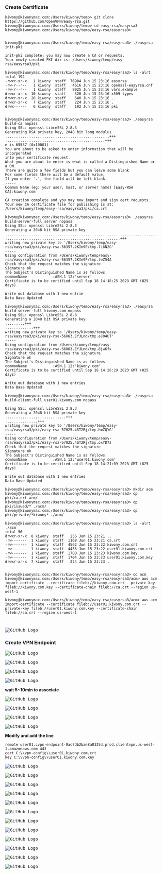 ### Create Certificate

```
kiwony@kiwonymac.com:/Users/kiwony/temp> git clone https://github.com/OpenVPN/easy-rsa.git
kiwony@kiwonymac.com:/Users/kiwony/temp> cd easy-rsa/easyrsa3
kiwony@kiwonymac.com:/Users/kiwony/temp/easy-rsa/easyrsa3>


kiwony@kiwonymac.com:/Users/kiwony/temp/easy-rsa/easyrsa3> ./easyrsa init-pki

init-pki complete; you may now create a CA or requests.
Your newly created PKI dir is: /Users/kiwony/temp/easy-rsa/easyrsa3/pki

kiwony@kiwonymac.com:/Users/kiwony/temp/easy-rsa/easyrsa3> ls -alrt
total 192
-rwxr-xr-x   1 kiwony  staff  76904 Jun 15 23:16 easyrsa
-rw-r--r--   1 kiwony  staff   4616 Jun 15 23:16 openssl-easyrsa.cnf
-rw-r--r--   1 kiwony  staff   8925 Jun 15 23:16 vars.example
drwxr-xr-x  10 kiwony  staff    320 Jun 15 23:16 x509-types
drwxr-xr-x  20 kiwony  staff    640 Jun 15 23:16 ..
drwxr-xr-x   7 kiwony  staff    224 Jun 15 23:16 .
drwx------   6 kiwony  staff    192 Jun 15 23:16 pki


kiwony@kiwonymac.com:/Users/kiwony/temp/easy-rsa/easyrsa3> ./easyrsa build-ca nopass
Using SSL: openssl LibreSSL 2.8.3
Generating RSA private key, 2048 bit long modulus
................................................+++
..............................................+++
e is 65537 (0x10001)
You are about to be asked to enter information that will be incorporated
into your certificate request.
What you are about to enter is what is called a Distinguished Name or a DN.
There are quite a few fields but you can leave some blank
For some fields there will be a default value,
If you enter '.', the field will be left blank.
-----
Common Name (eg: your user, host, or server name) [Easy-RSA CA]:kiwony.com

CA creation complete and you may now import and sign cert requests.
Your new CA certificate file for publishing is at:
/Users/kiwony/temp/easy-rsa/easyrsa3/pki/ca.crt

kiwony@kiwonymac.com:/Users/kiwony/temp/easy-rsa/easyrsa3> ./easyrsa build-server-full server nopass
Using SSL: openssl LibreSSL 2.8.3
Generating a 2048 bit RSA private key
.....................................................................................+++
.....................................................+++
writing new private key to '/Users/kiwony/temp/easy-rsa/easyrsa3/pki/easy-rsa-56357.2KIn9F/tmp.7L6N2G'
-----
Using configuration from /Users/kiwony/temp/easy-rsa/easyrsa3/pki/easy-rsa-56357.2KIn9F/tmp.twZ54A
Check that the request matches the signature
Signature ok
The Subject's Distinguished Name is as follows
commonName            :ASN.1 12:'server'
Certificate is to be certified until Sep 18 14:18:25 2023 GMT (825 days)

Write out database with 1 new entrie
Data Base Updated

kiwony@kiwonymac.com:/Users/kiwony/temp/easy-rsa/easyrsa3> ./easyrsa build-server-full kiwony.com nopass
Using SSL: openssl LibreSSL 2.8.3
Generating a 2048 bit RSA private key
.........+++
.............+++
writing new private key to '/Users/kiwony/temp/easy-rsa/easyrsa3/pki/easy-rsa-56863.EYJLnd/tmp.e804UT'
-----
Using configuration from /Users/kiwony/temp/easy-rsa/easyrsa3/pki/easy-rsa-56863.EYJLnd/tmp.8jwKfx
Check that the request matches the signature
Signature ok
The Subject's Distinguished Name is as follows
commonName            :ASN.1 12:'kiwony.com'
Certificate is to be certified until Sep 18 14:20:29 2023 GMT (825 days)

Write out database with 1 new entries
Data Base Updated

kiwony@kiwonymac.com:/Users/kiwony/temp/easy-rsa/easyrsa3> ./easyrsa build-client-full user01.kiwony.com nopass

Using SSL: openssl LibreSSL 2.8.3
Generating a 2048 bit RSA private key
............................+++
...............+++
writing new private key to '/Users/kiwony/temp/easy-rsa/easyrsa3/pki/easy-rsa-57025.4ST2Rj/tmp.hmZQYG'
-----
Using configuration from /Users/kiwony/temp/easy-rsa/easyrsa3/pki/easy-rsa-57025.4ST2Rj/tmp.oxYD72
Check that the request matches the signature
Signature ok
The Subject's Distinguished Name is as follows
commonName            :ASN.1 12:'user01.kiwony.com'
Certificate is to be certified until Sep 18 14:21:09 2023 GMT (825 days)

Write out database with 1 new entries
Data Base Updated

kiwony@kiwonymac.com:/Users/kiwony/temp/easy-rsa/easyrsa3> mkdir acm
kiwony@kiwonymac.com:/Users/kiwony/temp/easy-rsa/easyrsa3> cp pki/ca.crt acm/
kiwony@kiwonymac.com:/Users/kiwony/temp/easy-rsa/easyrsa3> cp pki/issued/* ./acm/
kiwony@kiwonymac.com:/Users/kiwony/temp/easy-rsa/easyrsa3> cp pki/private/*kiwony* ./acm/

kiwony@kiwonymac.com:/Users/kiwony/temp/easy-rsa/easyrsa3> ls -alrt ./acm
total 56
drwxr-xr-x  8 kiwony  staff   256 Jun 15 23:21 ..
-rw-------  1 kiwony  staff  1168 Jun 15 23:21 ca.crt
-rw-------  1 kiwony  staff  4562 Jun 15 23:22 kiwony.com.crt
-rw-------  1 kiwony  staff  4453 Jun 15 23:22 user01.kiwony.com.crt
-rw-------  1 kiwony  staff  1708 Jun 15 23:23 kiwony.com.key
-rw-------  1 kiwony  staff  1704 Jun 15 23:23 user01.kiwony.com.key
drwxr-xr-x  7 kiwony  staff   224 Jun 15 23:23 .


kiwony@kiwonymac.com:/Users/kiwony/temp/easy-rsa/easyrsa3> cd acm
kiwony@kiwonymac.com:/Users/kiwony/temp/easy-rsa/easyrsa3/acm> aws acm import-certificate --certificate fileb://kiwony.com.crt --private-key fileb://kiwony.com.key --certificate-chain fileb://ca.crt --region us-west-1

kiwony@kiwonymac.com:/Users/kiwony/temp/easy-rsa/easyrsa3/acm> aws acm import-certificate --certificate fileb://user01.kiwony.com.crt --private-key fileb://user01.kiwony.com.key --certificate-chain fileb://ca.crt --region us-west-1



```

<kbd> ![GitHub Logo](images/1.png) </kbd>

### Create VPN Endpoint

<kbd> ![GitHub Logo](images/2.png) </kbd>

<kbd> ![GitHub Logo](images/3.png) </kbd>

<kbd> ![GitHub Logo](images/4.png) </kbd>

<kbd> ![GitHub Logo](images/5.png) </kbd>

**wait 5~10min to associate**

<kbd> ![GitHub Logo](images/6.png) </kbd>

<kbd> ![GitHub Logo](images/7.png) </kbd>

<kbd> ![GitHub Logo](images/8.png) </kbd>

<kbd> ![GitHub Logo](images/9.png) </kbd>

**Modify and add the line**

```
remote user01.cvpn-endpoint-0ac7db2bae8a8125d.prod.clientvpn.us-west-1.amazonaws.com 443
cert C:\\vpn-config\\user01.kiwony.com.crt
key C:\\vpn-config\\user01.kiwony.com.key

```

<kbd> ![GitHub Logo](images/10.png) </kbd>

<kbd> ![GitHub Logo](images/11.png) </kbd>

<kbd> ![GitHub Logo](images/12.png) </kbd>

<kbd> ![GitHub Logo](images/13.png) </kbd>

<kbd> ![GitHub Logo](images/14.png) </kbd>

<kbd> ![GitHub Logo](images/15.png) </kbd>

<kbd> ![GitHub Logo](images/16.png) </kbd>

<kbd> ![GitHub Logo](images/17.png) </kbd>

<kbd> ![GitHub Logo](images/18.png) </kbd>

<kbd> ![GitHub Logo](images/19.png) </kbd>

<kbd> ![GitHub Logo](images/20.png) </kbd>

<kbd> ![GitHub Logo](images/21.png) </kbd>
